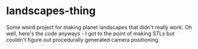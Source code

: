 # landscapes-thing

Some weird project for making planet landscapes that didn't really work.
Oh well, here's the code anyways - I got to the point of making STLs but 
couldn't figure out procedurally generated camera positioning.


